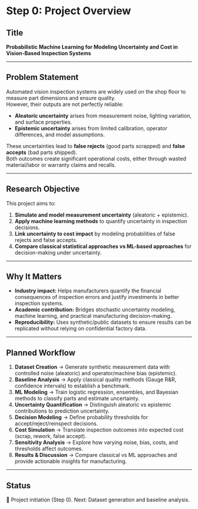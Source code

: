 # Step 0: Project Overview

## Title
**Probabilistic Machine Learning for Modeling Uncertainty and Cost in Vision-Based Inspection Systems**

---

## Problem Statement
Automated vision inspection systems are widely used on the shop floor to measure part dimensions and ensure quality.  
However, their outputs are not perfectly reliable:

- **Aleatoric uncertainty** arises from measurement noise, lighting variation, and surface properties.  
- **Epistemic uncertainty** arises from limited calibration, operator differences, and model assumptions.  

These uncertainties lead to **false rejects** (good parts scrapped) and **false accepts** (bad parts shipped).  
Both outcomes create significant operational costs, either through wasted material/labor or warranty claims and recalls.

---

## Research Objective
This project aims to:

1. **Simulate and model measurement uncertainty** (aleatoric + epistemic).  
2. **Apply machine learning methods** to quantify uncertainty in inspection decisions.  
3. **Link uncertainty to cost impact** by modeling probabilities of false rejects and false accepts.  
4. **Compare classical statistical approaches vs ML-based approaches** for decision-making under uncertainty.  

---

## Why It Matters
- **Industry impact:** Helps manufacturers quantify the financial consequences of inspection errors and justify investments in better inspection systems.  
- **Academic contribution:** Bridges stochastic uncertainty modeling, machine learning, and practical manufacturing decision-making.  
- **Reproducibility:** Uses synthetic/public datasets to ensure results can be replicated without relying on confidential factory data.  

---

## Planned Workflow
1. **Dataset Creation** → Generate synthetic measurement data with controlled noise (aleatoric) and operator/machine bias (epistemic).  
2. **Baseline Analysis** → Apply classical quality methods (Gauge R&R, confidence intervals) to establish a benchmark.  
3. **ML Modeling** → Train logistic regression, ensembles, and Bayesian methods to classify parts and estimate uncertainty.  
4. **Uncertainty Quantification** → Distinguish aleatoric vs epistemic contributions to prediction uncertainty.  
5. **Decision Modeling** → Define probability thresholds for accept/reject/reinspect decisions.  
6. **Cost Simulation** → Translate inspection outcomes into expected cost (scrap, rework, false accept).  
7. **Sensitivity Analysis** → Explore how varying noise, bias, costs, and thresholds affect outcomes.  
8. **Results & Discussion** → Compare classical vs ML approaches and provide actionable insights for manufacturing.  

---

## Status
🚧 Project initiation (Step 0). Next: Dataset generation and baseline analysis.
